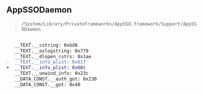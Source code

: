 ## AppSSODaemon

> `/System/Library/PrivateFrameworks/AppSSO.framework/Support/AppSSODaemon`

```diff

   __TEXT.__cstring: 0xbd8
   __TEXT.__oslogstring: 0x779
   __TEXT.__dlopen_cstrs: 0x1ae
-  __TEXT.__info_plist: 0x617
+  __TEXT.__info_plist: 0x60c
   __TEXT.__unwind_info: 0x23c
   __DATA_CONST.__auth_got: 0x230
   __DATA_CONST.__got: 0x40

```
